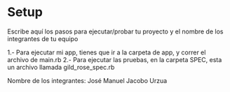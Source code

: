 # Setup

Escribe aquí los pasos para ejecutar/probar tu proyecto y el nombre de los integrantes de tu equipo

1.- Para ejecutar mi app, tienes que ir a la carpeta de app, y correr el archivo de main.rb
2.- Para ejecutar las pruebas, en la carpeta SPEC, esta un archivo llamada gild_rose_spec.rb

Nombre de los integrantes:
José Manuel Jacobo Urzua
